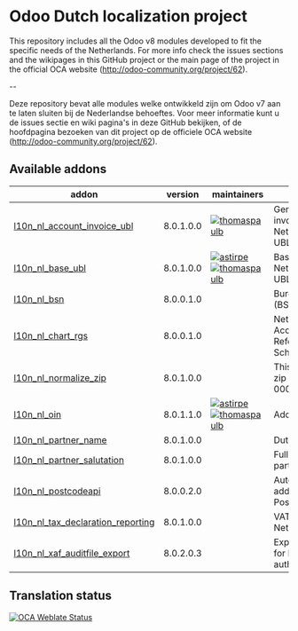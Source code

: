

Odoo Dutch localization project
===============================

This repository includes all the Odoo v8 modules developed to fit the specific needs of the Netherlands.
For more info check the issues sections and the wikipages in this GitHub project or the main page of the project in the official OCA website (http://odoo-community.org/project/62).

--

Deze repository bevat alle modules welke ontwikkeld zijn om Odoo v7 aan te laten sluiten bij de Nederlandse behoeftes. Voor meer informatie kunt u de issues sectie en wiki pagina's in deze GitHub bekijken, of de hoofdpagina bezoeken van dit project op de officiele OCA website (http://odoo-community.org/project/62). 

[//]: # (addons)

Available addons
----------------
addon | version | maintainers | summary
--- | --- | --- | ---
[l10n_nl_account_invoice_ubl](l10n_nl_account_invoice_ubl/) | 8.0.1.0.0 | [![thomaspaulb](https://github.com/thomaspaulb.png?size=30px)](https://github.com/thomaspaulb) | Generate UBL invoices in Netherlands-specific UBL dialect (NLCIUS)
[l10n_nl_base_ubl](l10n_nl_base_ubl/) | 8.0.1.0.0 | [![astirpe](https://github.com/astirpe.png?size=30px)](https://github.com/astirpe) [![thomaspaulb](https://github.com/thomaspaulb.png?size=30px)](https://github.com/thomaspaulb) | Base module for Netherlands-specific UBL dialect (NLCIUS)
[l10n_nl_bsn](l10n_nl_bsn/) | 8.0.0.1.0 |  | Burgerservicenummer (BSN) for Partners
[l10n_nl_chart_rgs](l10n_nl_chart_rgs/) | 8.0.0.1.0 |  | Netherlands - Accounting - Reference Accounting Scheme (RGS)
[l10n_nl_normalize_zip](l10n_nl_normalize_zip/) | 8.0.1.0.0 |  | This module forces zip codes to look like 0000 XX
[l10n_nl_oin](l10n_nl_oin/) | 8.0.1.1.0 | [![astirpe](https://github.com/astirpe.png?size=30px)](https://github.com/astirpe) [![thomaspaulb](https://github.com/thomaspaulb.png?size=30px)](https://github.com/thomaspaulb) | Adds Dutch OIN field
[l10n_nl_partner_name](l10n_nl_partner_name/) | 8.0.1.0.0 |  | Dutch partner names
[l10n_nl_partner_salutation](l10n_nl_partner_salutation/) | 8.0.1.0.0 |  | Full salutation for partners, Dutch style
[l10n_nl_postcodeapi](l10n_nl_postcodeapi/) | 8.0.0.2.0 |  | Autocomplete Dutch addresses using PostcodeApi.nu
[l10n_nl_tax_declaration_reporting](l10n_nl_tax_declaration_reporting/) | 8.0.1.0.0 |  | VAT Report Netherlands
[l10n_nl_xaf_auditfile_export](l10n_nl_xaf_auditfile_export/) | 8.0.2.0.3 |  | Export XAF auditfiles for Dutch tax authorities

[//]: # (end addons)

Translation status
------------------

[![OCA Weblate Status](https://translation.odoo-community.org/widgets/l10n-netherlands-8-0/-/svg-badge.svg)](https://translation.odoo-community.org/projects/l10n-netherlands-8-0/)

